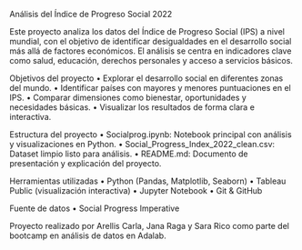 Análisis del Índice de Progreso Social 2022

Este proyecto analiza los datos del Índice de Progreso Social (IPS) a nivel mundial, con el objetivo de identificar desigualdades en el desarrollo social más allá de factores económicos. El análisis se centra en indicadores clave como salud, educación, derechos personales y acceso a servicios básicos.

Objetivos del proyecto
	•	Explorar el desarrollo social en diferentes zonas del mundo.
	•	Identificar países con mayores y menores puntuaciones en el IPS.
	•	Comparar dimensiones como bienestar, oportunidades y necesidades básicas.
	•	Visualizar los resultados de forma clara e interactiva.

Estructura del proyecto
	•	Socialprog.ipynb: Notebook principal con análisis y visualizaciones en Python.
	•	Social_Progress_Index_2022_clean.csv: Dataset limpio listo para análisis.
	•	README.md: Documento de presentación y explicación del proyecto.

Herramientas utilizadas
	•	Python (Pandas, Matplotlib, Seaborn)
	•	Tableau Public (visualización interactiva)
	•	Jupyter Notebook
	•	Git & GitHub

Fuente de datos
	•	Social Progress Imperative


Proyecto realizado por Arellis Carla, Jana Raga y Sara Rico como parte del bootcamp en análisis de datos en Adalab.
